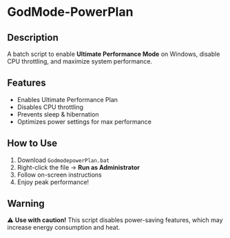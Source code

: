 # GodMode-PowerPlan

## Description
A batch script to enable **Ultimate Performance Mode** on Windows, disable CPU throttling, and maximize system performance.

## Features
- Enables Ultimate Performance Plan
- Disables CPU throttling
- Prevents sleep & hibernation
- Optimizes power settings for max performance

## How to Use
1. Download `GodmodepowerPlan.bat`
2. Right-click the file → **Run as Administrator**
3. Follow on-screen instructions
4. Enjoy peak performance!

## Warning
⚠️ **Use with caution!** This script disables power-saving features, which may increase energy consumption and heat.

